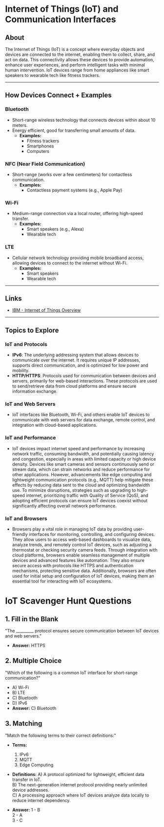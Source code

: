 # Internet of Things (IoT) and Communication Interfaces

## About
The Internet of Things (IoT) is a concept where everyday objects and devices are connected to the internet, enabling them to collect, share, and act on data. This connectivity allows these devices to provide automation, enhance user experiences, and perform intelligent tasks with minimal human intervention. IoT devices range from home appliances like smart speakers to wearable tech like fitness trackers.

---

## How Devices Connect + Examples

### Bluetooth
- Short-range wireless technology that connects devices within about 10 meters.
- Energy efficient, good for transferring small amounts of data.
  - **Examples:**
    - Fitness trackers
    - Smartphones
    - Computers

### NFC (Near Field Communication)
- Short-range (works over a few centimeters) for contactless communication.
  - **Examples:**
    - Contactless payment systems (e.g., Apple Pay)

### Wi-Fi
- Medium-range connection via a local router, offering high-speed transfer.
  - **Examples:**
    - Smart speakers (e.g., Alexa)
    - Wearable tech

### LTE
- Cellular network technology providing mobile broadband access, allowing devices to connect to the internet without Wi-Fi.
  - **Examples:**
    - Smart speakers
    - Wearable tech

---

## Links
- [IBM - Internet of Things Overview](https://www.ibm.com/think/topics/internet-of-things#:~:text=The%20Internet%20of%20Things%20(IoT)%20refers%20to%20a%20network%20of,to%20collect%20and%20share%20data)

---

## Topics to Explore

### IoT and Protocols
- **IPv6**: The underlying addressing system that allows devices to communicate over the internet. It requires unique IP addresses, supports direct communication, and is optimized for low power and mobility.
- **HTTP/HTTPS**: Protocols used for communication between devices and servers, primarily for web-based interactions. These protocols are used to send/retrieve data from cloud platforms and ensure secure information exchange.

### IoT and Web Servers
- IoT interfaces like Bluetooth, Wi-Fi, and others enable IoT devices to communicate with web servers for data exchange, remote control, and integration with cloud-based applications.

### IoT and Performance
- IoT devices impact internet speed and performance by increasing network traffic, consuming bandwidth, and potentially causing latency and congestion, especially in areas with limited capacity or high device density. Devices like smart cameras and sensors continuously send or stream data, which can strain networks and reduce performance for other applications. However, advancements like edge computing and lightweight communication protocols (e.g., MQTT) help mitigate these effects by reducing data sent to the cloud and optimizing bandwidth use. To minimize disruptions, strategies such as upgrading to high-speed internet, prioritizing traffic with Quality of Service (QoS), and adopting efficient protocols can ensure IoT devices coexist without significantly affecting overall network performance.

### IoT and Browsers
- Browsers play a vital role in managing IoT data by providing user-friendly interfaces for monitoring, controlling, and configuring devices. They allow users to access web-based dashboards to visualize data, analyze trends, and remotely control IoT devices, such as adjusting a thermostat or checking security camera feeds. Through integration with cloud platforms, browsers enable seamless management of multiple devices and advanced features like automation. They also ensure secure access with protocols like HTTPS and authentication mechanisms, protecting sensitive data. Additionally, browsers are often used for initial setup and configuration of IoT devices, making them an essential tool for interacting with IoT ecosystems.



# IoT Scavenger Hunt Questions

## 1. Fill in the Blank
"The _________ protocol ensures secure communication between IoT devices and web servers."
- **Answer:** HTTPS

## 2. Multiple Choice
"Which of the following is a common IoT interface for short-range communication?"
- A) Wi-Fi
- B) LTE
- C) Bluetooth
- D) IPv6
- **Answer:** C) Bluetooth

## 3. Matching
"Match the following terms to their correct definitions:"
- **Terms:**
  1. IPv6  
  2. MQTT  
  3. Edge Computing  

- **Definitions:**
  A) A protocol optimized for lightweight, efficient data transfer in IoT.  
  B) The next-generation internet protocol providing nearly unlimited device addresses.  
  C) A processing approach where IoT devices analyze data locally to reduce internet dependency.  

- **Answer:**
  1 - B  
  2 - A  
  3 - C